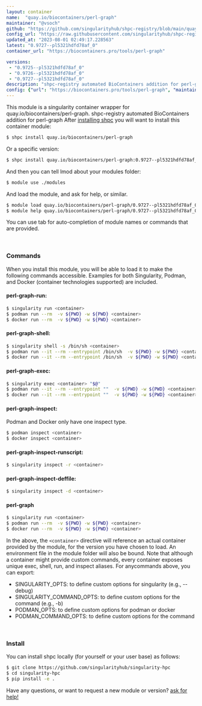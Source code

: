 ```yaml
---
layout: container
name:  "quay.io/biocontainers/perl-graph"
maintainer: "@vsoch"
github: "https://github.com/singularityhub/shpc-registry/blob/main/quay.io/biocontainers/perl-graph/container.yaml"
config_url: "https://raw.githubusercontent.com/singularityhub/shpc-registry/main/quay.io/biocontainers/perl-graph/container.yaml"
updated_at: "2023-08-01 02:49:17.228563"
latest: "0.9727--pl5321hdfd78af_0"
container_url: "https://biocontainers.pro/tools/perl-graph"

versions:
 - "0.9725--pl5321hdfd78af_0"
 - "0.9726--pl5321hdfd78af_0"
 - "0.9727--pl5321hdfd78af_0"
description: "shpc-registry automated BioContainers addition for perl-graph"
config: {"url": "https://biocontainers.pro/tools/perl-graph", "maintainer": "@vsoch", "description": "shpc-registry automated BioContainers addition for perl-graph", "latest": {"0.9727--pl5321hdfd78af_0": "sha256:da57abb20bd065bb2fa7bf72dbe9d389db238920a83e9af3ed288eb39ec6ae4a"}, "tags": {"0.9725--pl5321hdfd78af_0": "sha256:12bddd0a13f2c6e9603806d960f22e045cd82f267cf904561e33554322c9ed0e", "0.9726--pl5321hdfd78af_0": "sha256:067044194856d198119c049b6f434a9540e50443099163483d7311a6b782afd1", "0.9727--pl5321hdfd78af_0": "sha256:da57abb20bd065bb2fa7bf72dbe9d389db238920a83e9af3ed288eb39ec6ae4a"}, "docker": "quay.io/biocontainers/perl-graph"}
---
```


This module is a singularity container wrapper for quay.io/biocontainers/perl-graph.
shpc-registry automated BioContainers addition for perl-graph
After [installing shpc](#install) you will want to install this container module:


```bash
$ shpc install quay.io/biocontainers/perl-graph
```

Or a specific version:

```bash
$ shpc install quay.io/biocontainers/perl-graph:0.9727--pl5321hdfd78af_0
```

And then you can tell lmod about your modules folder:

```bash
$ module use ./modules
```

And load the module, and ask for help, or similar.

```bash
$ module load quay.io/biocontainers/perl-graph/0.9727--pl5321hdfd78af_0
$ module help quay.io/biocontainers/perl-graph/0.9727--pl5321hdfd78af_0
```

You can use tab for auto-completion of module names or commands that are provided.

<br>

### Commands

When you install this module, you will be able to load it to make the following commands accessible.
Examples for both Singularity, Podman, and Docker (container technologies supported) are included.

#### perl-graph-run:

```bash
$ singularity run <container>
$ podman run --rm  -v ${PWD} -w ${PWD} <container>
$ docker run --rm  -v ${PWD} -w ${PWD} <container>
```

#### perl-graph-shell:

```bash
$ singularity shell -s /bin/sh <container>
$ podman run --it --rm --entrypoint /bin/sh  -v ${PWD} -w ${PWD} <container>
$ docker run --it --rm --entrypoint /bin/sh  -v ${PWD} -w ${PWD} <container>
```

#### perl-graph-exec:

```bash
$ singularity exec <container> "$@"
$ podman run --it --rm --entrypoint ""  -v ${PWD} -w ${PWD} <container> "$@"
$ docker run --it --rm --entrypoint ""  -v ${PWD} -w ${PWD} <container> "$@"
```

#### perl-graph-inspect:

Podman and Docker only have one inspect type.

```bash
$ podman inspect <container>
$ docker inspect <container>
```

#### perl-graph-inspect-runscript:

```bash
$ singularity inspect -r <container>
```

#### perl-graph-inspect-deffile:

```bash
$ singularity inspect -d <container>
```



#### perl-graph

```bash
$ singularity run <container>
$ podman run --rm  -v ${PWD} -w ${PWD} <container>
$ docker run --rm  -v ${PWD} -w ${PWD} <container>
```


In the above, the `<container>` directive will reference an actual container provided
by the module, for the version you have chosen to load. An environment file in the
module folder will also be bound. Note that although a container
might provide custom commands, every container exposes unique exec, shell, run, and
inspect aliases. For anycommands above, you can export:

 - SINGULARITY_OPTS: to define custom options for singularity (e.g., --debug)
 - SINGULARITY_COMMAND_OPTS: to define custom options for the command (e.g., -b)
 - PODMAN_OPTS: to define custom options for podman or docker
 - PODMAN_COMMAND_OPTS: to define custom options for the command

<br>

### Install

You can install shpc locally (for yourself or your user base) as follows:

```bash
$ git clone https://github.com/singularityhub/singularity-hpc
$ cd singularity-hpc
$ pip install -e .
```

Have any questions, or want to request a new module or version? [ask for help!](https://github.com/singularityhub/singularity-hpc/issues)